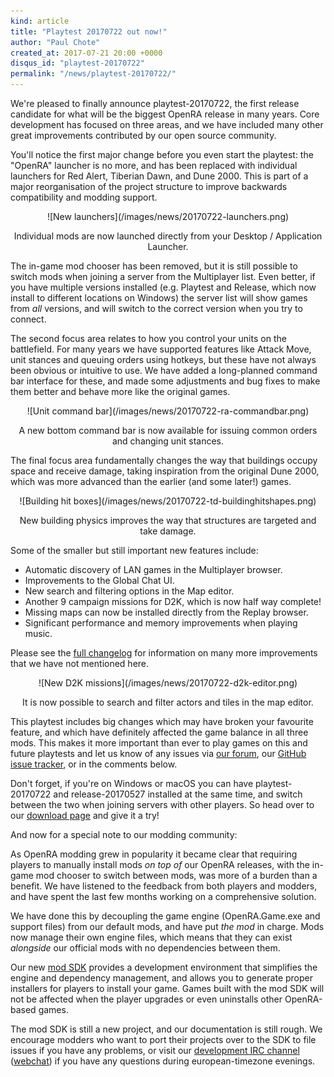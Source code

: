 ```yaml
---
kind: article
title: "Playtest 20170722 out now!"
author: "Paul Chote"
created_at: 2017-07-21 20:00 +0000
disqus_id: "playtest-20170722"
permalink: "/news/playtest-20170722/"
---
```


We're pleased to finally announce playtest-20170722, the first release candidate for what will be the biggest OpenRA release in many years.  Core development has focused on three areas, and we have included many other great improvements contributed by our open source community.

You'll notice the first major change before you even start the playtest: the "OpenRA" launcher is no more, and has been replaced with individual launchers for Red Alert, Tiberian Dawn, and Dune 2000.  This is part of a major reorganisation of the project structure to improve backwards compatibility and modding support.

<div style="text-align:center" markdown="1">
![New launchers](/images/news/20170722-launchers.png)

Individual mods are now launched directly from your Desktop / Application Launcher.
</div>

The in-game mod chooser has been removed, but it is still possible to switch mods when joining a server from the Multiplayer list.  Even better, if you have multiple versions installed (e.g. Playtest and Release, which now install to different locations on Windows) the server list will show games from *all* versions, and will switch to the correct version when you try to connect.

The second focus area relates to how you control your units on the battlefield.  For many years we have supported features like Attack Move, unit stances and queuing orders using hotkeys, but these have not always been obvious or intuitive to use.  We have added a long-planned command bar interface for these, and made some adjustments and bug fixes to make them better and behave more like the original games.

<div style="text-align:center" markdown="1">
![Unit command bar](/images/news/20170722-ra-commandbar.png)

A new bottom command bar is now available for issuing common orders and changing unit stances.
</div>

The final focus area fundamentally changes the way that buildings occupy space and receive damage, taking inspiration from the original Dune 2000, which was more advanced than the earlier (and some later!) games.

<div style="text-align:center" markdown="1">
![Building hit boxes](/images/news/20170722-td-buildinghitshapes.png)

New building physics improves the way that structures are targeted and take damage.
</div>

Some of the smaller but still important new features include:

  * Automatic discovery of LAN games in the Multiplayer browser.
  * Improvements to the Global Chat UI.
  * New search and filtering options in the Map editor.
  * Another 9 campaign missions for D2K, which is now half way complete!
  * Missing maps can now be installed directly from the Replay browser.
  * Significant performance and memory improvements when playing music.

Please see the [full changelog](https://github.com/OpenRA/OpenRA/wiki/Changelog/f4a27f19459d2dd35d4bc08a75a741363f146422) for information on many more improvements that we have not mentioned here.

<div style="text-align:center" markdown="1">
![New D2K missions](/images/news/20170722-d2k-editor.png)

It is now possible to search and filter actors and tiles in the map editor.
</div>

This playtest includes big changes which may have broken your favourite feature, and which have definitely affected the game balance in all three mods.  This makes it more important than ever to play games on this and future playtests and let us know of any issues via [our forum](http://www.sleipnirstuff.com/forum/viewforum.php?f=80), our [GitHub issue tracker](https://github.com/OpenRA/OpenRA/issues), or in the comments below.

Don't forget, if you're on Windows or macOS you can have playtest-20170722 and release-20170527 installed at the same time, and switch between the two when joining servers with other players.  So head over to our [download page](/download/) and give it a try!

<div class="about-todo-divider"></div>

And now for a special note to our modding community:

As OpenRA modding grew in popularity it became clear that requiring players to manually install mods *on top of* our OpenRA releases, with the in-game mod chooser to switch between mods, was more of a burden than a benefit.  We have listened to the feedback from both players and modders, and have spent the last few months working on a comprehensive solution.

We have done this by decoupling the game engine (OpenRA.Game.exe and support files) from our default mods, and have put *the mod* in charge.  Mods now manage their own engine files, which means that they can exist *alongside* our official mods with no dependencies between them.

Our new [mod SDK](https://github.com/OpenRA/OpenRAModSDK) provides a development environment that simplifies the engine and dependency management, and allows you to generate proper installers for players to install your game.  Games built with the mod SDK will not be affected when the player upgrades or even uninstalls other OpenRA-based games.

The mod SDK is still a new project, and our documentation is still rough.  We encourage modders who want to port their projects over to the SDK to file issues if you have any problems, or visit our [development IRC channel](irc://chat.freenode.net/openra) ([webchat](http://webchat.freenode.net/?channels=openra)) if you have any questions during european-timezone evenings.

<div class="about-todo-divider"></div>
